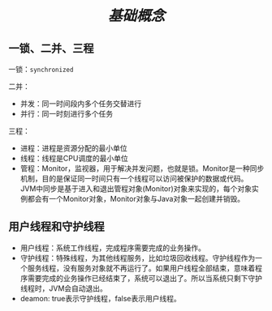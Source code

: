 # $$ 基础概念 $$

## 一锁、二并、三程

一锁：`synchronized`

二并：

- 并发：同一时间段内多个任务交替进行
- 并行：同一时刻进行多个任务

三程：

- 进程：进程是资源分配的最小单位
- 线程：线程是CPU调度的最小单位
- 管程：Monitor，监视器，用于解决并发问题，也就是锁。Monitor是一种同步机制，目的是保证同一时间只有一个线程可以访问被保护的数据或代码。
JVM中同步是基于进入和退出管程对象(Monitor)对象来实现的，每个对象实例都会有一个Monitor对象，Monitor对象与Java对象一起创建并销毁。

## 用户线程和守护线程

- 用户线程：系统工作线程，完成程序需要完成的业务操作。
- 守护线程：特殊线程，为其他线程服务，比如垃圾回收线程。守护线程作为一个服务线程，没有服务对象就不再运行了。如果用户线程全部结束，意味着程序需要完成的业务操作已经结束了，系统可以退出了。所以当系统只剩下守护线程时，JVM会自动退出。
- deamon: true表示守护线程，false表示用户线程。
